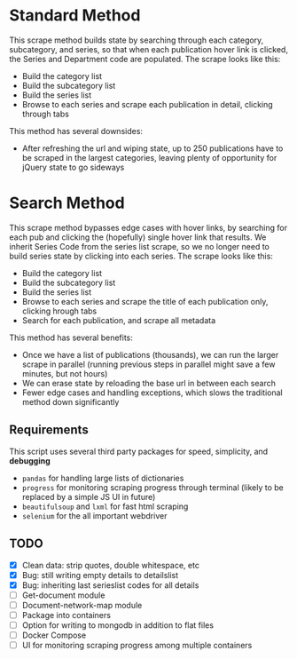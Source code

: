

# Standard Method

This scrape method builds state by searching through each category, subcategory, and series, so that when each publication hover link is clicked, the Series and Department code are populated.  The scrape looks like this:

- Build the category list
- Build the subcategory list
- Build the series list
- Browse to each series and scrape each publication in detail, clicking through tabs

This method has several downsides:
- After refreshing the url and wiping state, up to 250 publications have to be scraped in the largest categories, leaving plenty of opportunity for jQuery state to go sideways

# Search Method

This scrape method bypasses edge cases with hover links, by searching for each pub and clicking the (hopefully) single hover link that results.  We inherit Series Code from the series list scrape, so we no longer need to build series state by clicking into each series. The scrape looks like this:

- Build the category list
- Build the subcategory list
- Build the series list
- Browse to each series and scrape the title of each publication only, clicking hrough tabs
- Search for each publication, and scrape all metadata

This method has several benefits:
- Once we have a list of publications (thousands), we can run the larger scrape in parallel (running previous steps in parallel might save a few minutes, but not hours)
- We can erase state by reloading the base url in between each search
- Fewer edge cases and handling exceptions, which slows the traditional method down significantly

## Requirements

This script uses several third party packages for speed, simplicity, and **debugging**
- `pandas` for handling large lists of dictionaries
- `progress` for monitoring scraping progress through terminal (likely to be replaced by a simple JS UI in future)
- `beautifulsoup` and `lxml` for fast html scraping
- `selenium` for the all important webdriver

## TODO
- [x] Clean data: strip quotes, double whitespace, etc
- [x] Bug: still writing empty details to detailslist
- [x] Bug: inheriting last serieslist codes for all details
- [ ] Get-document module
- [ ] Document-network-map module
- [ ] Package into containers
- [ ] Option for writing to mongodb in addition to flat files
- [ ] Docker Compose
- [ ] UI for monitoring scraping progress among multiple containers